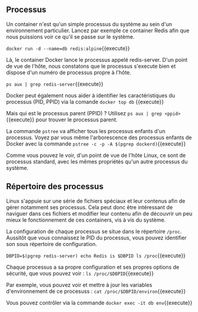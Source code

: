 ## Processus

Un container n'est qu'un simple processus du système au sein d'un environnement particulier. Lancez par exemple ce container Redis afin que nous puissions voir ce qu'il se passe sur le système.

`docker run -d --name=db redis:alpine`{{execute}}

Là, le container Docker lance le processus appelé redis-server. D'un point de vue de l'hôte, nous constatons que le processus s'execute bien et dispose d'un numéro de processus propre à l'hôte.

`ps aux | grep redis-server`{{execute}}

Docker peut également nous aider à identifier les caractéristiques du processus (PID, PPID) via la comande `docker top db` {{execute}}

Mais qui est le processus parent (PPID) ? Utilisez `ps aux | grep <ppid>`{{execute}} pour trouver le processus parent.

La commande `pstree` va afficher tous les processus enfants d'un processus. Voyez par vous même l'arborescence des processus enfants de Docker avec la commande `pstree -c -p -A $(pgrep dockerd)`{{execute}}

Comme vous pouvez le voir, d'un point de vue de l'hôte Linux, ce sont de processus standard, avec les mêmes propriétés qu'un autre processus du système.

## Répertoire des processus

Linux s'appuie sur une série de fichiers spéciaux et leur contenus afin de gérer notamment ses processus. Cela peut donc être intéressant de naviguer dans ces fichiers et modifier leur contenu afin de découvrir un peu mieux le fonctionnement de ces containers, vis à vis du système.

La configuration de chaque processus se situe dans le répertoire `/proc`. Aussitôt que vous connaissez le PID du processus, vous pouvez identifier son sous répertoire de configuration.

`DBPID=$(pgrep redis-server)
echo Redis is $DBPID
ls /proc`{{execute}}

Chaque processus a sa propre configuration et ses propres options de sécurité, que vous pouvez voir : `ls /proc/$DBPID`{{execute}}

Par exemple, vous pouvez voir et mettre à jour les variables d'environnement de ce procesuss : `cat /proc/$DBPID/environ`{{execute}}

Vous pouvez contrôler via la commande `docker exec -it db env`{{execute}}
 
